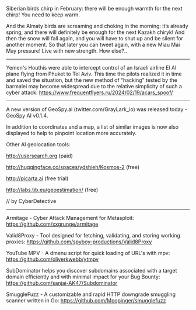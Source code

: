 Siberian birds chirp in February: there will be enough warmth for the next chirp! You need to keep warm.

And the Almaty birds are screaming and choking in the morning: it’s already spring, and there will definitely be enough for the next Kazakh chiryk! And then the snow will fall again, and you will have to shut up and be silent for another moment. So that later you can tweet again, with a new Miau Mai May pressure! Live with new strength. How else?..

----

Yemen's Houthis were able to intercept control of an Israeli airline El Al plane flying from Phuket to Tel Aviv. This time the pilots realized it in time and saved the situation, but the new method of “hacking” tested by the barmalei may become widespread due to the relative simplicity of such a cyber attack: https://www.frequentflyers.ru/2024/02/19/acars_spoof/

----

A new version of GeoSpy.ai (twitter.com/GrayLark_io) was released today - GeoSpy AI v0.1.4.

In addition to coordinates and a map, a list of similar images is now also displayed to help to pinpoint location more accurately.

Other AI geolocation tools:

http://usersearch.org (paid)

http://huggingface.co/spaces/ydshieh/Kosmos-2 (free)

http://picarta.ai (free trial)

http://labs.tib.eu/geoestimation/ (free)

// by CyberDetective

----

Armitage - Cyber Attack Management for Metasploit: https://github.com/xxgrunge/armitage

Valid8Proxy - Tool designed for fetching, validating, and storing working proxies: https://github.com/spyboy-productions/Valid8Proxy

YouTube MPV - A dmenu script for quick loading of URL's with mpv: https://github.com/oliverkwebb/ytmpv

SubDominator helps you discover subdomains associated with a target domain efficiently and with minimal impact for your Bug Bounty: https://github.com/sanjai-AK47/Subdominator

SmuggleFuzz - A customizable and rapid HTTP downgrade smuggling scanner written in Go: https://github.com/Moopinger/smugglefuzz

